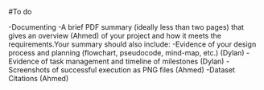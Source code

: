 #To do

-Documenting
    -A brief PDF summary (ideally less than two pages) that gives an overview (Ahmed) of your project 
and how it meets the requirements.Your summary should also include: 
    -Evidence of your design process and planning (flowchart, pseudocode, mind-map, etc.) (Dylan)
    -Evidence of task management and timeline of milestones (Dylan)
    -Screenshots of successful execution as PNG files (Ahmed)
    -Dataset Citations (Ahmed)
